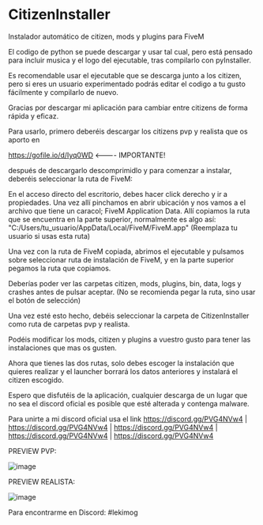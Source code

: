 # CitizenInstaller
Instalador automático de citizen, mods y plugins para FiveM

El codigo de python se puede descargar y usar tal cual, pero está pensado para incluir musica y el logo del ejecutable, tras compilarlo con pyInstaller.

Es recomendable usar el ejecutable que se descarga junto a los citizen, pero si eres un usuario experimentado podrás editar el codigo a tu gusto fácilmente y compilarlo de nuevo.

Gracias por descargar mi aplicación para cambiar entre citizens de forma rápida y eficaz.

Para usarlo, primero deberéis descargar los citizens pvp y realista que os aporto en 

https://gofile.io/d/Iyq0WD   <---- IMPORTANTE!

después de descargarlo descomprimidlo y para comenzar a instalar, deberéis seleccionar la ruta de FiveM:

En el acceso directo del escritorio, debes hacer click derecho y ir a propiedades.
Una vez allí pinchamos en abrir ubicación y nos vamos a el archivo que tiene un caracol; FiveM Application Data.
Allí copiamos la ruta que se encuentra en la parte superior, normalmente es algo así: "C:/Users/tu_usuario/AppData/Local/FiveM/FiveM.app" (Reemplaza tu usuario si usas esta ruta)
	

Una vez con la ruta de FiveM copiada, abrimos el ejecutable y pulsamos sobre seleccionar ruta de instalación de FiveM, y en la parte superior pegamos la ruta que copiamos.

Deberías poder ver las carpetas citizen, mods, plugins, bin, data, logs y crashes antes de pulsar aceptar. (No se recomienda pegar la ruta, sino usar el botón de selección)

Una vez esté esto hecho, debéis seleccionar la carpeta de CitizenInstaller como ruta de carpetas pvp y realista.

Podéis modificar los mods, citizen y plugins a vuestro gusto para tener las instalaciones que mas os gusten.

Ahora que tienes las dos rutas, solo debes escoger la instalación que quieres realizar y el launcher borrará los datos anteriores y instalará el citizen escogido.

Espero que disfutéis de la aplicación, cualquier descarga de un lugar que no sea el discord oficial es posible que esté alterada y contenga malware.

Para unirte a mi discord oficial usa el link https://discord.gg/PVG4NVw4 | https://discord.gg/PVG4NVw4 | https://discord.gg/PVG4NVw4 | https://discord.gg/PVG4NVw4 | https://discord.gg/PVG4NVw4

PREVIEW PVP:

![image](https://github.com/user-attachments/assets/4c60902a-8a1c-4643-a835-4dd7030ed6fe)

PREVIEW REALISTA:

![image](https://github.com/user-attachments/assets/16836d11-c6da-4bdb-bd27-6734e2a17c22)

Para encontrarme en Discord: #lekimog                                                                        
                                                                            
                           
                         
               
               
                 
                 
            
          
                                                                            
